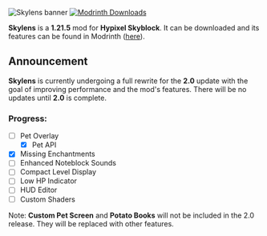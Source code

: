 ![Skylens banner](https://cdn.modrinth.com/data/cached_images/af8cedf649628d9f4ce17908cddc91ef15710eb1.png)
[![Modrinth Downloads](https://img.shields.io/modrinth/dt/skylens?style=flat-square&logo=modrinth&label=Downloads&color=00af5c)](https://modrinth.com/mod/skylens)

**Skylens** is a **1.21.5** mod for **Hypixel Skyblock**. It can be downloaded and its features can be found in Modrinth ([here](https://modrinth.com/mod/skylens)).

## Announcement
**Skylens** is currently undergoing a full rewrite for the **2.0** update with the goal of improving performance and the mod's features.
There will be no updates until **2.0** is complete.
### Progress:
- [ ] Pet Overlay
  - [X] Pet API
- [X] Missing Enchantments
- [ ] Enhanced Noteblock Sounds
- [ ] Compact Level Display
- [ ] Low HP Indicator
- [ ] HUD Editor
- [ ] Custom Shaders

Note: **Custom Pet Screen** and **Potato Books** will not be included in the 2.0 release. They will be replaced with other features.
